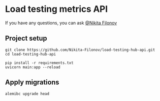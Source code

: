# Load testing metrics API

If you have any questions, you can ask [@Nikita Filonov](https://t.me/sound_right)

## Project setup
```shell
git clone https://github.com/Nikita-Filonov/load-testing-hub-api.git
cd load-testing-hub-api

pip install -r requirements.txt
uvicorn main:app --reload
```

## Apply migrations
```shell
alemibc upgrade head
```
